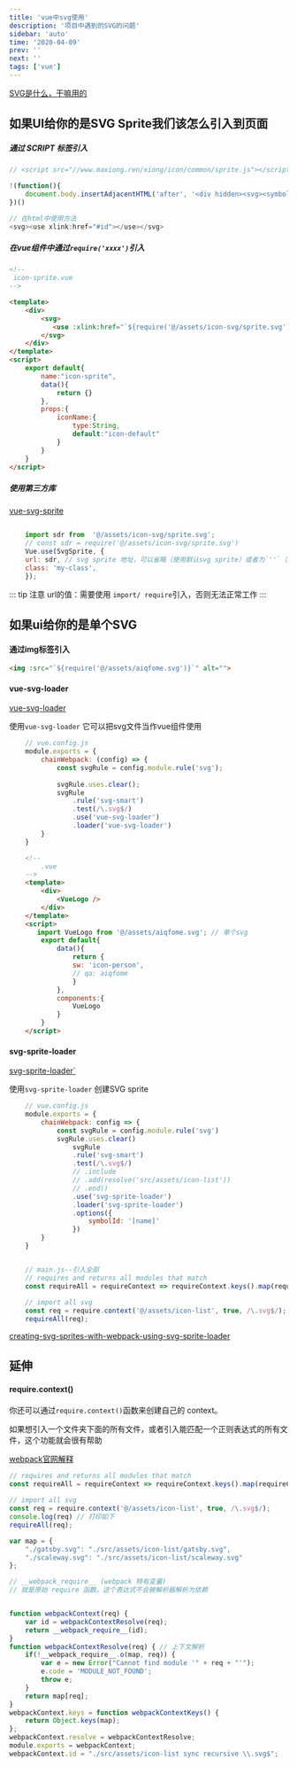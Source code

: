 ```yaml
---
title: 'vue中svg使用'
description: '项目中遇到的SVG的问题'
sidebar: 'auto'
time: '2020-04-09'
prev: ''
next: ''
tags: ['vue']
---
```


[SVG是什么，干嘛用的](//developer.mozilla.org/zh-CN/docs/Web/SVG)

## 如果UI给你的是SVG Sprite我们该怎么引入到页面

##### 通过 SCRIPT 标签引入

``` js
// <script src="//www.maxiong.ren/xiong/icon/common/sprite.js"></script>

!(function(){
    document.body.insertAdjacentHTML('after', '<div hidden><svg><symbol id=""></symbol>...</svg></div>')
})()

// 在html中使用方法
<svg><use xlink:href="#id"></use></svg>
```

##### 在vue组件中通过`require('xxxx')`引入

``` html
<!--
 icon-sprite.vue
-->

<template>
    <div>
        <svg>
           <use :xlink:href="`${require('@/assets/icon-svg/sprite.svg')}#${iconName}`"></use>
        </svg>
    </div>
</template>
<script>
    export default{
        name:"icon-sprite",
        data(){
            return {}
        },
        props:{
            iconName:{
                type:String,
                default:"icon-default"
            }
        }
    }
</script>

```

##### 使用第三方库

[vue-svg-sprite](//github.com/thierrymichel/vue-svg-sprite) 

``` js

    import sdr from  '@/assets/icon-svg/sprite.svg';
    // const sdr = require('@/assets/icon-svg/sprite.svg')
    Vue.use(SvgSprite, {
    url: sdr, // svg sprite 地址，可以省略（使用默认svg sprite）或者为`''`（用于内联，全局引入的 svg sprite）
    class: 'my-class',
    });
```

::: tip 注意
url的值：需要使用 `import/ require`引入，否则无法正常工作
:::


## 如果ui给你的是单个SVG

#### 通过img标签引入

``` html
<img :src="`${require('@/assets/aiqfome.svg')}`" alt="">
```

#### vue-svg-loader

[vue-svg-loader](//github.com/visualfanatic/vue-svg-loader)

使用`vue-svg-loader` 它可以把svg文件当作vue组件使用

```js
    // vue.config.js
    module.exports = {
        chainWebpack: (config) => {
            const svgRule = config.module.rule('svg');
    
            svgRule.uses.clear();
            svgRule
                .rule('svg-smart')
                .test(/\.svg$/)
                .use('vue-svg-loader')
                .loader('vue-svg-loader')
        }
    }
```
``` html
    <!--
        .vue
    -->
    <template>
        <div>
            <VueLogo />
        </div>
    </template>
    <script>
       import VueLogo from '@/assets/aiqfome.svg'; // 单个svg
        export default{
            data(){
                return {
                sw: 'icon-person',
                // qa: aiqfome
                }
            },
            components:{
                VueLogo
            }
        } 
    </script>
 ```

 #### svg-sprite-loader

 [svg-sprite-loader`](//github.com/JetBrains/svg-sprite-loader)

使用`svg-sprite-loader` 创建SVG sprite

``` js
    // vue.config.js
    module.exports = {
        chainWebpack: config => {
            const svgRule = config.module.rule('svg')
            svgRule.uses.clear()
                svgRule
                .rule('svg-smart')
                .test(/\.svg$/)
                // .include
                // .add(resolve('src/assets/icon-list'))
                // .end()
                .use('svg-sprite-loader')
                .loader('svg-sprite-loader')
                .options({
                    symbolId: '[name]'
                })
        }
    }


    // main.js--引入全部
    // requires and returns all modules that match
    const requireAll = requireContext => requireContext.keys().map(requireContext);
    
    // import all svg
    const req = require.context('@/assets/icon-list', true, /\.svg$/);
    requireAll(req);
```

[creating-svg-sprites-with-webpack-using-svg-sprite-loader](//edgardorl.com/blog/creating-svg-sprites-with-webpack-using-svg-sprite-loader/)


## 延伸

#### require.context()

你还可以通过` require.context() `函数来创建自己的 context。

如果想引入一个文件夹下面的所有文件，或者引入能匹配一个正则表达式的所有文件，这个功能就会很有帮助

[webpack官网解释](//webpack.docschina.org/guides/dependency-management/#%E5%B8%A6%E8%A1%A8%E8%BE%BE%E5%BC%8F%E7%9A%84-require-%E8%AF%AD%E5%8F%A5)

``` js
// requires and returns all modules that match
const requireAll = requireContext => requireContext.keys().map(requireContext);
 
// import all svg
const req = require.context('@/assets/icon-list', true, /\.svg$/);
console.log(req) // 打印如下
requireAll(req);

var map = {
	"./gatsby.svg": "./src/assets/icon-list/gatsby.svg",
	"./scaleway.svg": "./src/assets/icon-list/scaleway.svg"
};

// __webpack_require__ (webpack 特有变量) 
// 就是原始 require 函数。这个表达式不会被解析器解析为依赖


function webpackContext(req) {
	var id = webpackContextResolve(req);
	return __webpack_require__(id);
}
function webpackContextResolve(req) { // 上下文解析
	if(!__webpack_require__.o(map, req)) {
		var e = new Error("Cannot find module '" + req + "'");
		e.code = 'MODULE_NOT_FOUND';
		throw e;
	}
	return map[req];
}
webpackContext.keys = function webpackContextKeys() {
	return Object.keys(map);
};
webpackContext.resolve = webpackContextResolve;
module.exports = webpackContext;
webpackContext.id = "./src/assets/icon-list sync recursive \\.svg$";
```



